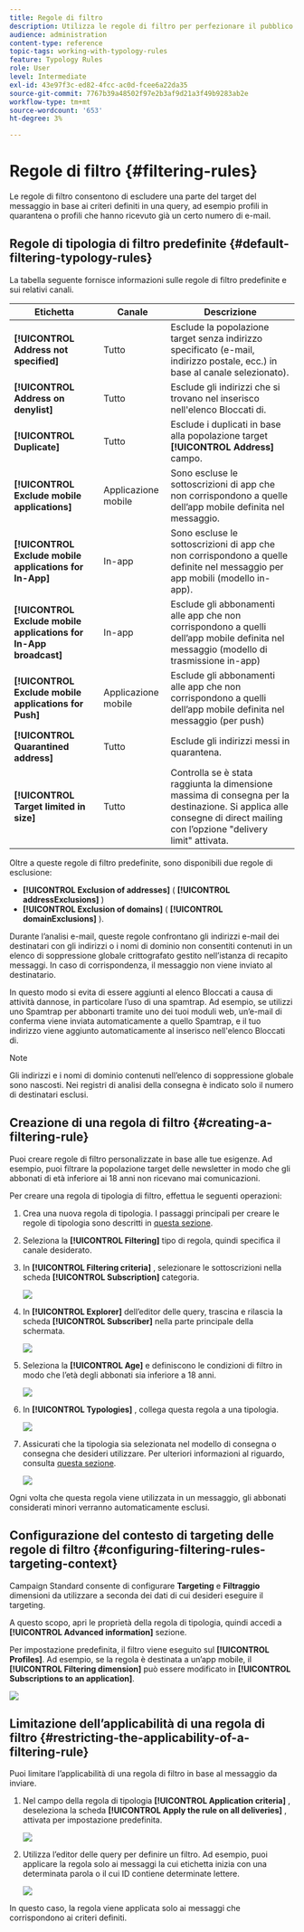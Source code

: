 ```yaml
---
title: Regole di filtro
description: Utilizza le regole di filtro per perfezionare il pubblico dei messaggi.
audience: administration
content-type: reference
topic-tags: working-with-typology-rules
feature: Typology Rules
role: User
level: Intermediate
exl-id: 43e97f3c-ed82-4fcc-ac0d-fcee6a22da35
source-git-commit: 7767b39a48502f97e2b3af9d21a3f49b9283ab2e
workflow-type: tm+mt
source-wordcount: '653'
ht-degree: 3%

---
```


# Regole di filtro {#filtering-rules}

Le regole di filtro consentono di escludere una parte del target del messaggio in base ai criteri definiti in una query, ad esempio profili in quarantena o profili che hanno ricevuto già un certo numero di e-mail.

## Regole di tipologia di filtro predefinite {#default-filtering-typology-rules}

La tabella seguente fornisce informazioni sulle regole di filtro predefinite e sui relativi canali.

| Etichetta | Canale | Descrizione |
| ---------|----------|---------|
| **[!UICONTROL Address not specified]** | Tutto | Esclude la popolazione target senza indirizzo specificato (e-mail, indirizzo postale, ecc.) in base al canale selezionato). |
| **[!UICONTROL Address on denylist]** | Tutto | Esclude gli indirizzi che si trovano nel inserisco nell&#39;elenco Bloccati di. |
| **[!UICONTROL Duplicate]** | Tutto | Esclude i duplicati in base alla popolazione target **[!UICONTROL Address]** campo. |
| **[!UICONTROL Exclude mobile applications]** | Applicazione mobile | Sono escluse le sottoscrizioni di app che non corrispondono a quelle dell’app mobile definita nel messaggio. |
| **[!UICONTROL Exclude mobile applications for In-App]** | In-app | Sono escluse le sottoscrizioni di app che non corrispondono a quelle definite nel messaggio per app mobili (modello in-app). |
| **[!UICONTROL Exclude mobile applications for In-App broadcast]** | In-app | Esclude gli abbonamenti alle app che non corrispondono a quelli dell’app mobile definita nel messaggio (modello di trasmissione in-app) |
| **[!UICONTROL Exclude mobile applications for Push]** | Applicazione mobile | Esclude gli abbonamenti alle app che non corrispondono a quelli dell’app mobile definita nel messaggio (per push) |
| **[!UICONTROL Quarantined address]** | Tutto | Esclude gli indirizzi messi in quarantena. |
| **[!UICONTROL Target limited in size]** | Tutto | Controlla se è stata raggiunta la dimensione massima di consegna per la destinazione. Si applica alle consegne di direct mailing con l’opzione &quot;delivery limit&quot; attivata. |

Oltre a queste regole di filtro predefinite, sono disponibili due regole di esclusione:

* **[!UICONTROL Exclusion of addresses]** ( **[!UICONTROL addressExclusions]** )
* **[!UICONTROL Exclusion of domains]** ( **[!UICONTROL domainExclusions]** ).

Durante l’analisi e-mail, queste regole confrontano gli indirizzi e-mail dei destinatari con gli indirizzi o i nomi di dominio non consentiti contenuti in un elenco di soppressione globale crittografato gestito nell’istanza di recapito messaggi. In caso di corrispondenza, il messaggio non viene inviato al destinatario.

In questo modo si evita di essere aggiunti al elenco Bloccati a causa di attività dannose, in particolare l’uso di una spamtrap. Ad esempio, se utilizzi uno Spamtrap per abbonarti tramite uno dei tuoi moduli web, un’e-mail di conferma viene inviata automaticamente a quello Spamtrap, e il tuo indirizzo viene aggiunto automaticamente al inserisco nell&#39;elenco Bloccati di.

>[!NOTE]
>
>Gli indirizzi e i nomi di dominio contenuti nell’elenco di soppressione globale sono nascosti. Nei registri di analisi della consegna è indicato solo il numero di destinatari esclusi.

## Creazione di una regola di filtro {#creating-a-filtering-rule}

Puoi creare regole di filtro personalizzate in base alle tue esigenze. Ad esempio, puoi filtrare la popolazione target delle newsletter in modo che gli abbonati di età inferiore ai 18 anni non ricevano mai comunicazioni.

Per creare una regola di tipologia di filtro, effettua le seguenti operazioni:

1. Crea una nuova regola di tipologia. I passaggi principali per creare le regole di tipologia sono descritti in [questa sezione](../../sending/using/managing-typology-rules.md).

1. Seleziona la **[!UICONTROL Filtering]** tipo di regola, quindi specifica il canale desiderato.

1. In **[!UICONTROL Filtering criteria]** , selezionare le sottoscrizioni nella scheda **[!UICONTROL Subscription]** categoria.

   ![](assets/typology_create-rule-subscription.png)

1. In **[!UICONTROL Explorer]** dell’editor delle query, trascina e rilascia la scheda **[!UICONTROL Subscriber]** nella parte principale della schermata.

   ![](assets/typology_create-rule-subscriber.png)

1. Seleziona la **[!UICONTROL Age]** e definiscono le condizioni di filtro in modo che l’età degli abbonati sia inferiore a 18 anni.

   ![](assets/typology_create-rule-age.png)

1. In **[!UICONTROL Typologies]** , collega questa regola a una tipologia.

   ![](assets/typology_create-rule-typology.png)

1. Assicurati che la tipologia sia selezionata nel modello di consegna o consegna che desideri utilizzare. Per ulteriori informazioni al riguardo, consulta [questa sezione](../../sending/using/managing-typologies.md#applying-typologies-to-messages).

   ![](assets/typology_template.png)

Ogni volta che questa regola viene utilizzata in un messaggio, gli abbonati considerati minori verranno automaticamente esclusi.

## Configurazione del contesto di targeting delle regole di filtro {#configuring-filtering-rules-targeting-context}

Campaign Standard consente di configurare  **Targeting** e **Filtraggio** dimensioni da utilizzare a seconda dei dati di cui desideri eseguire il targeting.

A questo scopo, apri le proprietà della regola di tipologia, quindi accedi a **[!UICONTROL Advanced information]** sezione.

Per impostazione predefinita, il filtro viene eseguito sul **[!UICONTROL Profiles]**. Ad esempio, se la regola è destinata a un’app mobile, il **[!UICONTROL Filtering dimension]** può essere modificato in **[!UICONTROL Subscriptions to an application]**.

![](assets/typology_rule-order_2.png)

## Limitazione dell’applicabilità di una regola di filtro {#restricting-the-applicability-of-a-filtering-rule}

Puoi limitare l’applicabilità di una regola di filtro in base al messaggio da inviare.

1. Nel campo della regola di tipologia **[!UICONTROL Application criteria]** , deseleziona la scheda **[!UICONTROL Apply the rule on all deliveries]** , attivata per impostazione predefinita.

   ![](assets/typology_limit.png)

1. Utilizza l’editor delle query per definire un filtro. Ad esempio, puoi applicare la regola solo ai messaggi la cui etichetta inizia con una determinata parola o il cui ID contiene determinate lettere.

   ![](assets/typology_limit-rule.png)

In questo caso, la regola viene applicata solo ai messaggi che corrispondono ai criteri definiti.
